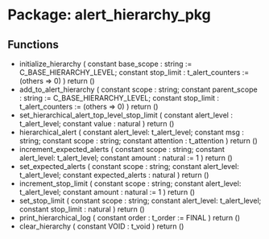 # Package: alert_hierarchy_pkg

## Functions
- initialize_hierarchy <font id="function_arguments">( constant base_scope : string := C_BASE_HIERARCHY_LEVEL; constant stop_limit : t_alert_counters := (others => 0) ) </font> <font id="function_return">return ()</font>
- add_to_alert_hierarchy <font id="function_arguments">( constant scope : string; constant parent_scope : string := C_BASE_HIERARCHY_LEVEL; constant stop_limit : t_alert_counters := (others => 0) ) </font> <font id="function_return">return ()</font>
- set_hierarchical_alert_top_level_stop_limit <font id="function_arguments">( constant alert_level : t_alert_level; constant value : natural ) </font> <font id="function_return">return ()</font>
- hierarchical_alert <font id="function_arguments">( constant alert_level: t_alert_level; constant msg : string; constant scope : string; constant attention : t_attention ) </font> <font id="function_return">return ()</font>
- increment_expected_alerts <font id="function_arguments">( constant scope : string; constant alert_level: t_alert_level; constant amount : natural := 1 ) </font> <font id="function_return">return ()</font>
- set_expected_alerts <font id="function_arguments">( constant scope : string; constant alert_level: t_alert_level; constant expected_alerts : natural ) </font> <font id="function_return">return ()</font>
- increment_stop_limit <font id="function_arguments">( constant scope : string; constant alert_level: t_alert_level; constant amount : natural := 1 ) </font> <font id="function_return">return ()</font>
- set_stop_limit <font id="function_arguments">( constant scope : string; constant alert_level: t_alert_level; constant stop_limit : natural ) </font> <font id="function_return">return ()</font>
- print_hierarchical_log <font id="function_arguments">( constant order : t_order := FINAL ) </font> <font id="function_return">return ()</font>
- clear_hierarchy <font id="function_arguments">( constant VOID : t_void ) </font> <font id="function_return">return ()</font>
